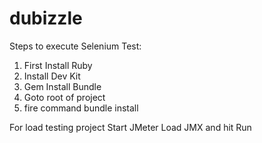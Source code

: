 dubizzle
========

Steps to execute Selenium Test: 
1. First Install Ruby
2. Install Dev Kit
3. Gem Install Bundle
4. Goto root of project 
5. fire command bundle install


For load testing project
Start JMeter
Load JMX and hit Run




